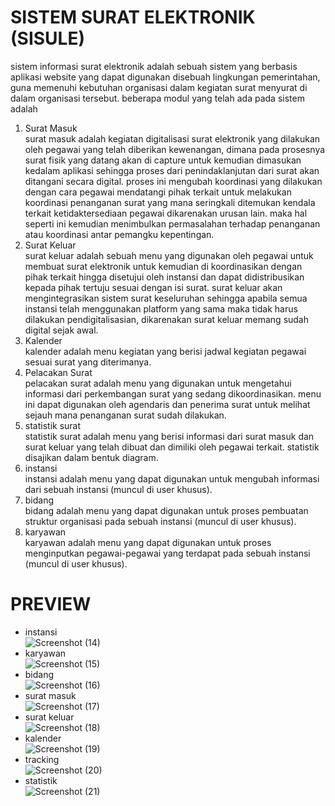 # SISTEM SURAT ELEKTRONIK (SISULE)
sistem informasi surat elektronik adalah sebuah sistem yang berbasis aplikasi website yang dapat digunakan disebuah lingkungan pemerintahan, guna memenuhi kebutuhan organisasi dalam kegiatan surat menyurat di dalam organisasi tersebut.
beberapa modul yang telah ada pada sistem adalah

1. Surat Masuk\
surat masuk adalah kegiatan digitalisasi surat elektronik yang dilakukan oleh pegawai yang telah diberikan kewenangan, dimana pada prosesnya surat fisik yang datang akan di capture untuk kemudian dimasukan kedalam 
aplikasi sehingga proses dari penindaklanjutan dari surat akan ditangani secara digital. proses ini mengubah koordinasi yang dilakukan dengan cara pegawai mendatangi pihak terkait untuk melakukan koordinasi penanganan surat yang mana seringkali ditemukan kendala terkait ketidaktersediaan pegawai dikarenakan urusan lain. maka hal seperti ini kemudian menimbulkan permasalahan terhadap penanganan atau koordinasi antar pemangku kepentingan.
2. Surat Keluar\
surat keluar adalah sebuah menu yang digunakan oleh pegawai untuk membuat surat elektronik untuk kemudian di koordinasikan dengan pihak terkait hingga disetujui oleh instansi dan dapat didistribusikan kepada pihak tertuju sesuai dengan isi surat. surat keluar akan mengintegrasikan sistem surat keseluruhan sehingga apabila semua instansi telah menggunakan platform yang sama maka tidak harus dilakukan pendigitalisasian, dikarenakan surat keluar memang sudah digital sejak awal.
3. Kalender\
kalender adalah menu kegiatan yang berisi jadwal kegiatan pegawai sesuai surat yang diterimanya.
4. Pelacakan Surat\
pelacakan surat adalah menu yang digunakan untuk mengetahui informasi dari perkembangan surat yang sedang dikoordinasikan. menu ini dapat digunakan oleh agendaris dan penerima surat untuk melihat sejauh mana penanganan surat sudah dilakukan.
5. statistik surat\
statistik surat adalah menu yang berisi informasi dari surat masuk dan surat keluar yang telah dibuat dan dimiliki oleh pegawai terkait. statistik disajikan dalam bentuk diagram.
6. instansi\
instansi adalah menu yang dapat digunakan untuk mengubah informasi dari sebuah instansi (muncul di user khusus).
7. bidang\
bidang adalah menu yang dapat digunakan untuk proses pembuatan struktur organisasi pada sebuah instansi (muncul di user khusus).
8. karyawan\
karyawan adalah menu yang dapat digunakan untuk proses menginputkan pegawai-pegawai yang terdapat pada sebuah instansi (muncul di user khusus).

# PREVIEW 
- instansi\
![Screenshot (14)](https://user-images.githubusercontent.com/26654276/67782501-70272800-fa9b-11e9-9d22-a28c03279900.png)
- karyawan\
![Screenshot (15)](https://user-images.githubusercontent.com/26654276/67782503-70272800-fa9b-11e9-809a-c9616f07cade.png)
- bidang\
![Screenshot (16)](https://user-images.githubusercontent.com/26654276/67782506-70272800-fa9b-11e9-8a18-87764d629a05.png)
- surat masuk\
![Screenshot (17)](https://user-images.githubusercontent.com/26654276/67782507-70bfbe80-fa9b-11e9-8aaf-a4268054a709.png)
- surat keluar\
![Screenshot (18)](https://user-images.githubusercontent.com/26654276/67782508-70bfbe80-fa9b-11e9-87d2-a1424ac84dfe.png)
- kalender\
![Screenshot (19)](https://user-images.githubusercontent.com/26654276/67782509-70bfbe80-fa9b-11e9-8af5-54f52fa4f076.png)
- tracking\
![Screenshot (20)](https://user-images.githubusercontent.com/26654276/67782511-71585500-fa9b-11e9-9590-666b7f57783f.png)
- statistik\
![Screenshot (21)](https://user-images.githubusercontent.com/26654276/67782500-6f8e9180-fa9b-11e9-8cd0-7c121e46646e.png)

